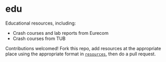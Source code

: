 # edu

Educational resources, including:

- Crash courses and lab reports from Eurecom
- Crash courses from TUB

Contributions welcomed! Fork this repo, add resources at the appropriate place using the appropriate format in [`resources`](./resources), then do a pull request.
